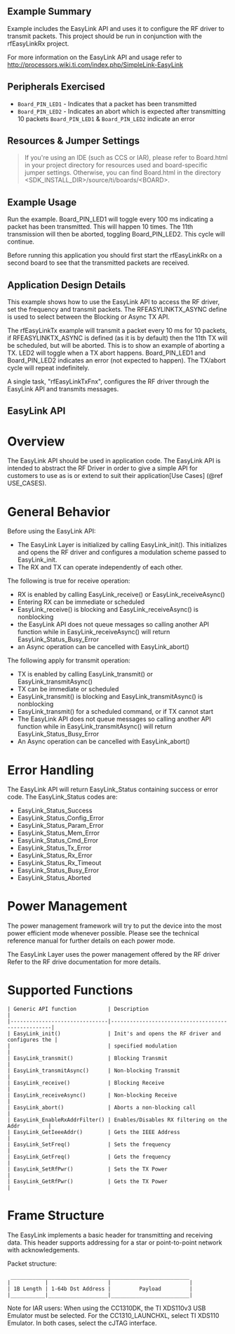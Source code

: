 Example Summary
---------------
Example includes the EasyLink API and uses it to configure the RF driver to
transmit packets. This project should be run in conjunction with the
rfEasyLinkRx project.

For more information on the EasyLink API and usage refer to
http://processors.wiki.ti.com/index.php/SimpleLink-EasyLink

Peripherals Exercised
---------------------
* `Board_PIN_LED1` - Indicates that a packet has been transmitted
* `Board_PIN_LED2` - Indicates an abort which is expected after transmitting 10 packets
 `Board_PIN_LED1` & `Board_PIN_LED2` indicate an error


Resources & Jumper Settings
---------------------------
> If you're using an IDE (such as CCS or IAR), please refer to Board.html in your project
directory for resources used and board-specific jumper settings. Otherwise, you can find
Board.html in the directory &lt;SDK_INSTALL_DIR&gt;/source/ti/boards/&lt;BOARD&gt;.

Example Usage
-------------
Run the example. Board_PIN_LED1 will toggle every 100 ms indicating a packet has
been transmitted. This will happen 10 times. The 11th transmission will then be
aborted, toggling Board_PIN_LED2. This cycle will continue.

Before running this application you should first start the rfEasyLinkRx on a
second board to see that the transmitted packets are received.

Application Design Details
--------------------------
This example shows how to use the EasyLink API to access the RF driver, set the
frequency and transmit packets. The RFEASYLINKTX_ASYNC define is used to select
between the Blocking or Async TX API.

The rfEasyLinkTx example will transmit a packet every 10 ms for 10 packets, if
RFEASYLINKTX_ASYNC is defined (as it is by default) then the 11th TX will be
scheduled, but will be aborted. This is to show an example of aborting a TX.
LED2 will toggle when a TX abort happens. Board_PIN_LED1 and Board_PIN_LED2 indicates an
error (not expected to happen). The TX/abort cycle will repeat indefinitely.

A single task, "rfEasyLinkTxFnx", configures the RF driver through the EasyLink
API and transmits messages.

EasyLink API
-------------------------
# Overview #
The EasyLink API should be used in application code. The EasyLink API is
intended to abstract the RF Driver in order to give a simple API for
customers to use as is or extend to suit their application[Use Cases]
(@ref USE_CASES).

# General Behavior #
Before using the EasyLink API:

  - The EasyLink Layer is initialized by calling EasyLink_init(). This
    initializes and opens the RF driver and configures a modulation scheme
    passed to EasyLink_init.
  - The RX and TX can operate independently of each other.

The following is true for receive operation:

  - RX is enabled by calling EasyLink_receive() or EasyLink_receiveAsync()
  - Entering RX can be immediate or scheduled
  - EasyLink_receive() is blocking and EasyLink_receiveAsync() is nonblocking
  - the EasyLink API does not queue messages so calling another API function
    while in EasyLink_receiveAsync() will return EasyLink_Status_Busy_Error
  - an Async operation can be cancelled with EasyLink_abort()

The following apply for transmit operation:

  - TX is enabled by calling EasyLink_transmit() or EasyLink_transmitAsync()
  - TX can be immediate or scheduled
  - EasyLink_transmit() is blocking and EasyLink_transmitAsync() is nonblocking
  - EasyLink_transmit() for a scheduled command, or if TX cannot start
  - The EasyLink API does not queue messages so calling another API function
    while in EasyLink_transmitAsync() will return EasyLink_Status_Busy_Error
  - An Async operation can be cancelled with EasyLink_abort()

# Error Handling #
The EasyLink API will return EasyLink_Status containing success or error
  code. The EasyLink_Status codes are:

   - EasyLink_Status_Success
   - EasyLink_Status_Config_Error
   - EasyLink_Status_Param_Error
   - EasyLink_Status_Mem_Error
   - EasyLink_Status_Cmd_Error
   - EasyLink_Status_Tx_Error
   - EasyLink_Status_Rx_Error
   - EasyLink_Status_Rx_Timeout
   - EasyLink_Status_Busy_Error
   - EasyLink_Status_Aborted

# Power Management #
The power management framework will try to put the device into the most
power efficient mode whenever possible. Please see the technical reference
manual for further details on each power mode.

The EasyLink Layer uses the power management offered by the RF driver Refer to the RF
drive documentation for more details.

# Supported Functions #
    | Generic API function          | Description                                       |
    |-------------------------------|---------------------------------------------------|
    | EasyLink_init()               | Init's and opens the RF driver and configures the |
    |                               | specified modulation                              |
    | EasyLink_transmit()           | Blocking Transmit                                 |
    | EasyLink_transmitAsync()      | Non-blocking Transmit                             |
    | EasyLink_receive()            | Blocking Receive                                  |
    | EasyLink_receiveAsync()       | Non-blocking Receive                              |
    | EasyLink_abort()              | Aborts a non-blocking call                        |
    | EasyLink_EnableRxAddrFilter() | Enables/Disables RX filtering on the Addr         |
    | EasyLink_GetIeeeAddr()        | Gets the IEEE Address                             |
    | EasyLink_SetFreq()            | Sets the frequency                                |
    | EasyLink_GetFreq()            | Gets the frequency                                |
    | EasyLink_SetRfPwr()           | Sets the TX Power                                 |
    | EasyLink_GetRfPwr()           | Gets the TX Power                                 |

# Frame Structure #
The EasyLink implements a basic header for transmitting and receiving data. This header supports
addressing for a star or point-to-point network with acknowledgements.

Packet structure:

     _________________________________________________________
    |           |                   |                         |
    | 1B Length | 1-64b Dst Address |         Payload         |
    |___________|___________________|_________________________|


Note for IAR users: When using the CC1310DK, the TI XDS110v3 USB Emulator must
be selected. For the CC1310_LAUNCHXL, select TI XDS110 Emulator. In both cases,
select the cJTAG interface.
